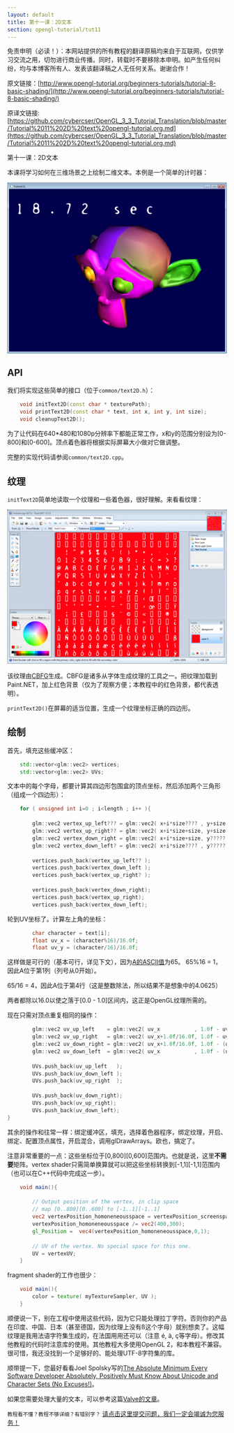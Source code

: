 ```yaml
---
layout: default
title: 第十一课：2D文本
section: opengl-tutorial/tut11
---
```

<style>
  h3 {
	margin: 20px 0px 10px 0px;
  }
</style>

免责申明（必读！）：本网站提供的所有教程的翻译原稿均来自于互联网，仅供学习交流之用，切勿进行商业传播。同时，转载时不要移除本申明。如产生任何纠纷，均与本博客所有人、发表该翻译稿之人无任何关系。谢谢合作！

原文链接：[http://www.opengl-tutorial.org/beginners-tutorials/tutorial-8-basic-shading/](http://www.opengl-tutorial.org/beginners-tutorials/tutorial-8-basic-shading/)

原译文链接: [https://github.com/cybercser/OpenGL_3_3_Tutorial_Translation/blob/master/Tutorial%2011%202D%20text%20opengl-tutorial.org.md](https://github.com/cybercser/OpenGL_3_3_Tutorial_Translation/blob/master/Tutorial%2011%202D%20text%20opengl-tutorial.org.md)

第十一课：2D文本

本课将学习如何在三维场景之上绘制二维文本。本例是一个简单的计时器：

![clock-1024x793](./res/clock-1024x793.png)

API
---
我们将实现这些简单的接口（位于`common/text2D.h`）：
```cpp
    void initText2D(const char * texturePath);
    void printText2D(const char * text, int x, int y, int size);
    void cleanupText2D();
```
为了让代码在640\*480和1080p分辨率下都能正常工作，x和y的范围分别设为[0-800]和[0-600]。顶点着色器将根据实际屏幕大小做对它做调整。

完整的实现代码请参阅`common/text2D.cpp`。

纹理
---
`initText2D`简单地读取一个纹理和一些着色器，很好理解。来看看纹理：

![fontalpha-1024x717](./res/fontalpha-1024x717.png)

该纹理由[CBFG](http://www.codehead.co.uk/cbfg/)生成。CBFG是诸多从字体生成纹理的工具之一。把纹理加载到Paint.NET，加上红色背景（仅为了观察方便；本教程中的红色背景，都代表透明）。

`printText2D()`在屏幕的适当位置，生成一个纹理坐标正确的四边形。

绘制
---
首先，填充这些缓冲区：
```cpp
    std::vector<glm::vec2> vertices;
    std::vector<glm::vec2> UVs;
```
文本中的每个字母，都要计算其四边形包围盒的顶点坐标，然后添加两个三角形（组成一个四边形）：
```cpp
    for ( unsigned int i=0 ; i<length ; i++ ){
    
        glm::vec2 vertex_up_left??? = glm::vec2( x+i*size???? , y+size );
        glm::vec2 vertex_up_right?? = glm::vec2( x+i*size+size, y+size );
        glm::vec2 vertex_down_right = glm::vec2( x+i*size+size, y????? );
        glm::vec2 vertex_down_left? = glm::vec2( x+i*size???? , y????? );
    
        vertices.push_back(vertex_up_left?? );
        vertices.push_back(vertex_down_left );
        vertices.push_back(vertex_up_right? );
    
        vertices.push_back(vertex_down_right);
        vertices.push_back(vertex_up_right);
        vertices.push_back(vertex_down_left);
```
轮到UV坐标了。计算左上角的坐标：
```cpp
        char character = text[i];
        float uv_x = (character%16)/16.0f;
        float uv_y = (character/16)/16.0f;
```
这样做是可行的（基本可行，详见下文），因为[A的ASCII值](http://www.asciitable.com/)为65。
65%16 = 1，因此A位于第1列（列号从0开始）。

65/16 = 4，因此A位于第4行（这是整数除法，所以结果不是想象中的4.0625）

两者都除以16.0以使之落于[0.0 - 1.0]区间内，这正是OpenGL纹理所需的。

现在只需对顶点重复相同的操作：
```cpp
        glm::vec2 uv_up_left    = glm::vec2( uv_x           , 1.0f - uv_y );
        glm::vec2 uv_up_right   = glm::vec2( uv_x+1.0f/16.0f, 1.0f - uv_y );
        glm::vec2 uv_down_right = glm::vec2( uv_x+1.0f/16.0f, 1.0f - (uv_y + 1.0f/16.0f) );
        glm::vec2 uv_down_left  = glm::vec2( uv_x           , 1.0f - (uv_y + 1.0f/16.0f) );
     
        UVs.push_back(uv_up_left   );
        UVs.push_back(uv_down_left );
        UVs.push_back(uv_up_right  );
     
        UVs.push_back(uv_down_right);
        UVs.push_back(uv_up_right);
        UVs.push_back(uv_down_left);
}
```
其余的操作和往常一样：绑定缓冲区，填充，选择着色器程序，绑定纹理，开启、绑定、配置顶点属性，开启混合，调用glDrawArrays。欧也，搞定了。

注意非常重要的一点：这些坐标位于[0,800][0,600]范围内。也就是说，这里**不需要**矩阵。vertex shader只需简单换算就可以把这些坐标转换到[-1,1][-1,1]范围内（也可以在C++代码中完成这一步）。
```glsl
    void main(){
     
        // Output position of the vertex, in clip space
        // map [0..800][0..600] to [-1..1][-1..1]
        vec2 vertexPosition_homoneneousspace = vertexPosition_screenspace - vec2(400,300); // [0..800][0..600] -> [-400..400][-300..300]
        vertexPosition_homoneneousspace /= vec2(400,300);
        gl_Position =  vec4(vertexPosition_homoneneousspace,0,1);
     
        // UV of the vertex. No special space for this one.
        UV = vertexUV;
    }
```
fragment shader的工作也很少：
```glsl
    void main(){
        color = texture( myTextureSampler, UV );
    }
```
顺便说一下，别在工程中使用这些代码，因为它只能处理拉丁字符。否则你的产品在印度、中国、日本（甚至德国，因为纹理上没有ß这个字母）就别想卖了。这幅纹理是我用法语字符集生成的，在法国用用还可以（注意 é, à, ç等字母）。修改其他教程的代码时注意库的使用。其他教程大多使用OpenGL 2，和本教程不兼容。很可惜，我还没找到一个足够好的、能处理UTF-8字符集的库。

顺带提一下，您最好看看Joel Spolsky写的[The Absolute Minimum Every Software Developer Absolutely, Positively Must Know About Unicode and Character Sets (No Excuses!)](http://www.joelonsoftware.com/articles/Unicode.html)。

如果您需要处理大量的文本，可以参考这篇[Valve的文章](http://www.valvesoftware.com/publications/2007/SIGGRAPH2007_AlphaTestedMagnification.pdf)。

`教程看不懂？教程不够详细？有错别字？` [请点击这里提交问题，我们一定会竭诚为您服务！](https://github.com/andyque/opengl-tutorials/issues/new)
